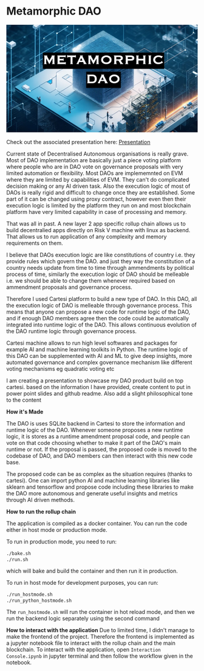 # Metamorphic DAO

<p align="center">
  <img src="https://github.com/akhtarshahnawaz/Metamorphic-DAO/blob/main/cover.jpeg" />
</p>

Check out the associated presentation here: [Presentation](https://github.com/akhtarshahnawaz/Metamorphic-DAO/blob/main/Presentation.pdf)

Current state of Decentralised Autonomous organisations is really grave. Most of DAO implementation are basically just a piece voting platform where people who are in DAO vote on governance proposals with very limited automation or flexibility. Most DAOs are implememnted on EVM where they are limited by capabilities of EVM. They can't do complicated decision making or any AI driven task. Also the execution logic of most of DAOs is really rigid and difficult to change once they are established. Some part of it can be changed using proxy contract, however even then their execution logic is limited by the platform they run on and most blockchain platform have very limited capability in case of processing and memory.

That was all in past. A new layer 2 app specific rollup chain allows us to build decentralied apps directly on Risk V machine with linux as backend. That allows us to run application of any complexity and memory requirements on them.

I believe that DAOs execution logic are like constitutions of country i.e. they provide rules which govern the DAO. and just they way the constitution of a country needs update from time to time through ammendments by political process of time, similarly the execution logic of DAO should be melleable i.e. we should be able to change them whenever required based on ammendment proposals and governance process.

Therefore I used Cartesi platform to build a new type of DAO. In this DAO, all the execution logic of DAO is melleable through governance process. This means that anyone can propose a new code for runtime logic of the DAO, and if enough DAO members agree then the code could be automatically integrated into runtime logic of the DAO. This allows continuous evolution of the DAO runtime logic through governance process.

Cartesi machine allows to run high level softwares and packages for example AI and machine learning toolkits in Python. The runtime logic of this DAO can be supplemented with AI and ML to give deep insights, more automated governance and complex governance mechanism like different voting mechanisms eg quadratic voting etc

I am creating a presentation to showcase my DAO product build on top cartesi. based on the information I have provided, create content to put in power point slides and github readme. Also add a slight philosophical tone to the content

**How it's Made**

The DAO is uses SQLite backend in Cartesi to store the information and runtime logic of the DAO. Whenever someone proposes a new runtime logic, it is stores as a runtime amendment proposal code, and people can vote on that code choosing whether to make it part of the DAO's main runtime or not. If the proposal is passed, the proposed code is moved to the codebase of DAO, and DAO members can then interact with this new code base.

The proposed code can be as complex as the situation requires (thanks to cartesi). One can import python AI and machine learning libraries like sklearn and tensorflow and propose code including these libraries to make the DAO more autonomous and generate useful insights and metrics through AI driven methods.

**How to run the rollup chain**

The application is compiled as a docker container. You can run the code either in host mode or production mode.

To run in production mode, you need to run:

```
./bake.sh
./run.sh
```

which will bake and build the container and then run it in production.

To run in host mode for development purposes, you can run:

```
./run_hostmode.sh
./run_python_hostmode.sh
```

The `run_hostmode.sh` will run the container in hot reload mode, and then we run the backend logic separately using the second command

**How to interact with the application**
Due to limited time, I didn't manage to make the frontend of the project. Therefore the frontend is implemented as a jupyter notebook file to interact with the rollup chain and the main blockchain. To interact with the application, open `Interaction Console.ipynb` in jupyter terminal and then follow the workflow given in the notebook.
